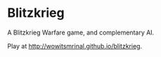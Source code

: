 Blitzkrieg
==========

A Blitzkrieg Warfare game, and complementary AI.

Play at http://wowitsmrinal.github.io/blitzkrieg.
